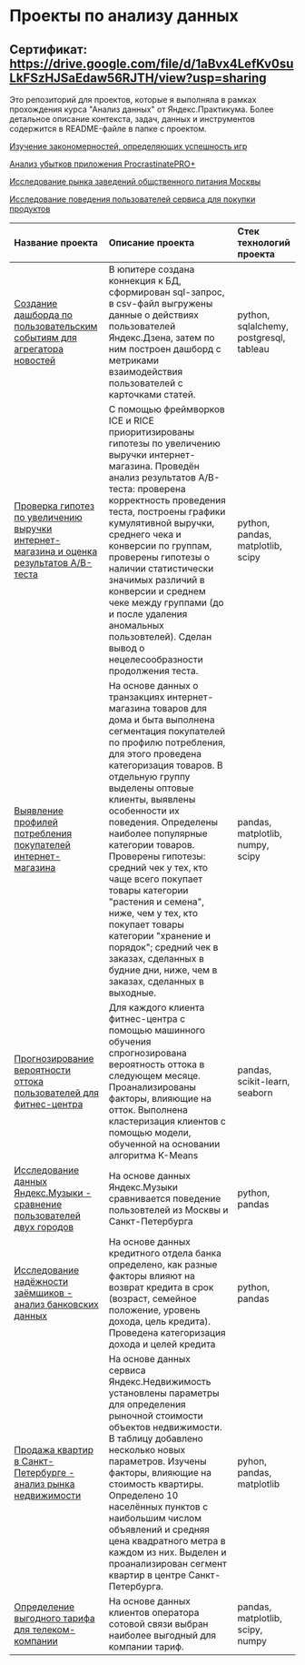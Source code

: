 # Проекты по анализу данных
## Сертификат: https://drive.google.com/file/d/1aBvx4LefKv0suLkFSzHJSaEdaw56RJTH/view?usp=sharing

Это репозиторий для проектов, которые я выполняла в рамках прохождения курса "Анализ данных" от Яндекс.Практикума. Более детальное описание контекста, задач, данных и инструментов содержится в README-файле в папке с проектом. 

[Изучение закономерностей, определяющих успешность игр](https://github.com/sykurmola/cringe_analysis/blob/main/first%20module%20project/gamedev.ipynb)

[Анализ убытков приложения ProcrastinatePRO+](https://github.com/sykurmola/cringe_analysis/blob/main/bi/entertainment%20app%20losses.ipynb)

[Исследование рынка заведений общственного питания Москвы](https://github.com/sykurmola/cringe_analysis/blob/main/data%20visualization/msc%20catering.ipynb)

[Исследование поведения пользователей сервиса для покупки продуктов](https://github.com/sykurmola/cringe_analysis/blob/main/second%20module%20project/in-app%20behavior.ipynb)

| Название проекта      | Описание проекта | Стек технологий проекта     |
| :---                  | :---             | :---         |
| [Создание дашборда по пользовательским событиям для агрегатора новостей](https://github.com/sykurmola/cringe_analysis/blob/main/automatization/zen.ipynb)      |В юпитере создана коннекция к БД, сформирован sql-запрос, в csv-файл выгружены данные о действиях пользователей Яндекс.Дзена, затем по ним построен дашборд с метриками взаимодействия пользователей с карточками статей.  | python, sqlalchemy, postgresql, tableau |
| [Проверка гипотез по увеличению выручки интернет-магазина и оценка результатов A/B-теста](https://github.com/sykurmola/cringe_analysis/blob/main/ab%20tests/hypotheses%20testing.ipynb)| С помощью фреймворков ICE и RICE приоритизированы гипотезы по увеличению выручки интернет-магазина. Проведён анализ результатов A/B-теста: проверена корректность проведения теста, построены графики кумулятивной выручки, среднего чека и конверсии по группам, проверены гипотезы о наличии статистически значимых различий в конверсии и среднем чеке между группами (до и после удаления аномальных пользовтелей). Сделан вывод о нецелесообразности продолжения теста. | python, pandas, matplotlib, scipy |
| [Выявление профилей потребления покупателей интернет-магазина](https://github.com/sykurmola/cringe_analysis/tree/main/e-com%20project)   | На основе данных о транзакциях интернет-магазина товаров для дома и быта выполнена сегментация покупателей по профилю потребления, для этого проведена категоризация товаров. В отдельную группу выделены оптовые клиенты, выявлены особенности их поведения. Определены наиболее популярные категории товаров. Проверены гипотезы: средний чек у тех, кто чаще всего покупает товары категории "растения и семена", ниже, чем у тех, кто покупает товары категории "хранение и порядок"; средний чек в заказах, сделанных в будние дни, ниже, чем в заказах, сделанных в выходные.  | pandas, matplotlib, numpy, scipy |
|[Прогнозирование вероятности оттока пользователей для фитнес-центра](https://github.com/sykurmola/cringe_analysis/blob/main/ml%20basics/churn%20predicting.ipynb)| Для каждого клиента фитнес-центра с помощью машинного обучения спрогнозирована вероятность оттока в следующем месяце. Проанализированы факторы, влияющие на отток. Выполнена кластеризация клиентов с помощью модели, обученной на основании алгоритма K-Means | pandas, scikit-learn, seaborn |
| [Исследование данных Яндекс.Музыки - сравнение пользователей двух городов](https://github.com/sykurmola/cringe_analysis/blob/main/python%20basics/python%20basics.ipynb) | На основе данных Яндекс.Музыки сравнивается поведение пользовтелей из Москвы и Санкт-Петербурга | python, pandas |
| [Исследование надёжности заёмщиков - анализ банковских данных](https://github.com/sykurmola/cringe_analysis/blob/main/data%20preprocessing/credit%20scoring.ipynb) |  На основе данных кредитного отдела банка определено, как разные факторы влияют на возврат кредита в срок (возраст, семейное положение, уровень дохода, цель кредита). Проведена категоризация дохода и целей кредита | python, pandas |
|[Продажа квартир в Санкт-Петербурге - анализ рынка недвижимости](https://github.com/sykurmola/cringe_analysis/blob/main/eda/real%20estate%20market%20eda.ipynb)|На основе данных сервиса Яндекс.Недвижимость установлены параметры для определения рыночной стоимости объектов недвижимости. В таблицу добавлено несколько новых параметров. Изучены факторы, влияющие на стоимость квартиры. Определено 10 населённых пунктов с наибольшим числом объявлений и средняя цена квадратного метра в каждом из них. Выделен и проанализирован сегмент квартир в центре Санкт-Петербурга.|pyhon, pandas, matplotlib|
|[Определение выгодного тарифа для телеком-компании](https://github.com/sykurmola/cringe_analysis/blob/main/statistical%20analysis/telecom%20tariffs.ipynb)|На основе данных клиентов оператора сотовой связи выбран наиболее выгодный для компании тариф. |pandas, matplotlib, scipy, numpy|
